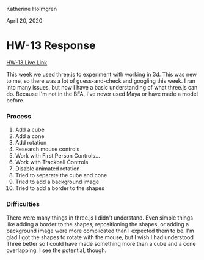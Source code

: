 Katherine Holmgren

April 20, 2020

# HW-13 Response

[HW-13 Live Link](https://katholmgren.github.io/441-work/HW-13)

This week we used three.js to experiment with working in 3d. This was new to me, so there was a lot of guess-and-check and googling this week. I ran into many issues, but now I have a basic understanding of what three.js can do. Because I'm not in the BFA, I've never used Maya or have made a model before.

### Process

1. Add a cube
2. Add a cone
3. Add rotation
4. Research mouse controls
5. Work with First Person Controls...
5. Work with Trackball Controls
6. Disable animated rotation
7. Tried to separate the cube and cone
8. Tried to add a background image
9. Tried to add a border to the shapes

### Difficulties

There were many things in three.js I didn't understand. Even simple things like adding a border to the shapes, repositioning the shapes, or adding a background image were more complicated than I expected them to be. I'm glad I got the shapes to rotate with the mouse, but I wish I had understood Three better so I could have made something more than a cube and a cone overlapping. I see the potential, though.
